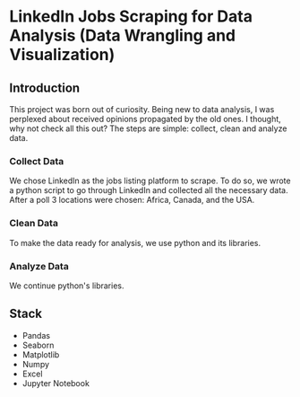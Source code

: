 # LinkedIn Jobs Scraping for Data Analysis (Data Wrangling and Visualization)

## Introduction
This project was born out of curiosity. Being new to data analysis, I was perplexed about received opinions propagated by the old ones. I thought, why not check all this out?
The steps are simple: collect, clean and analyze data.

### Collect Data
We chose LinkedIn as the jobs listing platform to scrape. To do so, we wrote a python script to go through LinkedIn and collected all the necessary data. After a poll 3 locations were chosen: Africa, Canada, and the USA.

### Clean Data
To make the data ready for analysis, we use python and its libraries.

### Analyze Data
We continue python's libraries.

## Stack
- Pandas
- Seaborn
- Matplotlib
- Numpy
- Excel
- Jupyter Notebook